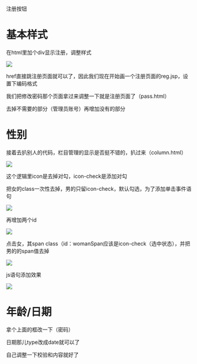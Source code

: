 注册按钮

# 基本样式

在html里加个div显示注册，调整样式

![](https://sumomoriaty.oss-cn-beijing.aliyuncs.com/markdown/20190713203614.png)

 href直接跳注册页面就可以了，因此我们现在开始画一个注册页面的reg.jsp，设置下编码格式

我们把修改密码那个页面拿过来调整一下就是注册页面了（pass.html）

去掉不需要的部分（管理员账号）再增加没有的部分

# 性别

接着去扒别人的代码，栏目管理的显示是否挺不错的，扒过来（column.html）

![](https://sumomoriaty.oss-cn-beijing.aliyuncs.com/markdown/20190713204202.png)

这个逻辑里icon是去掉对勾，icon-check是添加对勾

把女的class一次性去掉，男的只留icon-check，默认勾选，为了添加单击事件语句

![](https://sumomoriaty.oss-cn-beijing.aliyuncs.com/markdown/20190713205319.png)

再增加两个id

![](https://sumomoriaty.oss-cn-beijing.aliyuncs.com/markdown/20190713205924.png)

点击女，其span class（id：womanSpan应该是icon-check（选中状态），并把男的的span值去掉

![](https://sumomoriaty.oss-cn-beijing.aliyuncs.com/markdown/20190713210217.png)

js语句添加效果

![](https://sumomoriaty.oss-cn-beijing.aliyuncs.com/markdown/20190713210336.png)

# 年龄/日期

拿个上面的框改一下（密码）

日期那儿type改成date就可以了

自己调整一下校验和内容就好了

